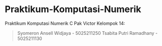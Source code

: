 # Praktikum-Komputasi-Numerik
Praktikum Komputasi Numerik C Pak Victor 
Kelompok 14:
>Syomeron Ansell Widjaya - 5025211250
>Tsabita Putri Ramadhany - 5025211130